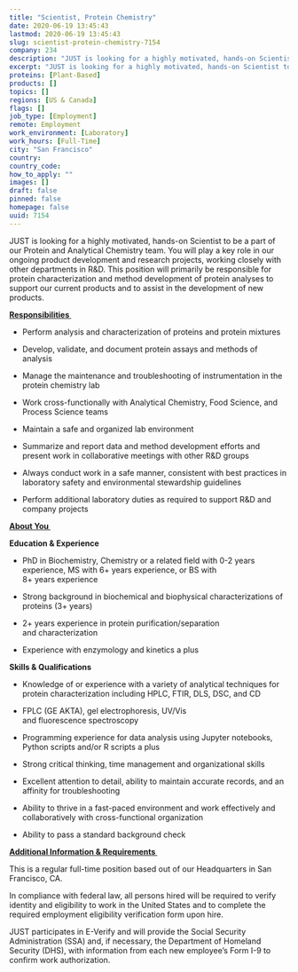 ```yaml
---
title: "Scientist, Protein Chemistry"
date: 2020-06-19 13:45:43
lastmod: 2020-06-19 13:45:43
slug: scientist-protein-chemistry-7154
company: 234
description: "JUST is looking for a highly motivated, hands-on Scientist to be a part of our Protein and Analytical Chemistry team. You will play a key role in our ongoing product development and research projects, working closely with other departments in R&D. This position will primarily be responsible for protein characterization and method development of protein analyses to support our current products and to assist in the development of new products. Responsibilities Perform analysis and characterization of proteins and protein mixtures "
excerpt: "JUST is looking for a highly motivated, hands-on Scientist to be a part of our Protein and Analytical Chemistry team. You will play a key role in our ongoing product development and research projects, working closely with other departments in R&D. This position will primarily be responsible for protein characterization and method development of protein analyses to support our current products and to assist in the development of new products. Responsibilities Perform analysis and characterization of proteins and protein mixtures "
proteins: [Plant-Based]
products: []
topics: []
regions: [US & Canada]
flags: []
job_type: [Employment]
remote: Employment
work_environment: [Laboratory]
work_hours: [Full-Time]
city: "San Francisco"
country: 
country_code: 
how_to_apply: ""
images: []
draft: false
pinned: false
homepage: false
uuid: 7154
---
```

<p>JUST is looking for a highly motivated, hands-on Scientist to be a part of our Protein and Analytical Chemistry team. You will play a key role in our ongoing product development and research projects, working closely with other departments in R&D. This position will primarily be responsible for protein characterization and method development of protein analyses to support our current products and to assist in the development of new products. </p>
<p><u><strong>Responsibilities </strong></u></p>
<ul>
<li>
<p>Perform analysis and characterization of proteins and protein mixtures </p>
</li>
<li>
<p>Develop, validate, and document protein assays and methods of analysis </p>
</li>
<li>
<p>Manage the maintenance and troubleshooting of instrumentation in the protein chemistry lab </p>
</li>
<li>
<p>Work cross-functionally with Analytical Chemistry, Food Science, and Process Science teams  </p>
</li>
<li>
<p>Maintain a safe and organized lab environment </p>
</li>
<li>
<p>Summarize and report data and method development efforts and present work in collaborative meetings with other R&D groups </p>
</li>
<li>
<p>Always conduct work in a safe manner, consistent with best practices in laboratory safety and environmental stewardship guidelines </p>
</li>
<li>
<p>Perform additional laboratory duties as required to support R&D and company projects </p>
</li>
</ul>
<p><u><strong>About You </strong></u></p>
<p><strong>Education & Experience </strong></p>
<ul>
<li>
<p>PhD in Biochemistry, Chemistry or a related field with 0-2 years experience, MS with 6+ years experience, or BS with 8+ years experience </p>
</li>
<li>
<p>Strong background in biochemical and biophysical characterizations of proteins (3+ years) </p>
</li>
<li>
<p>2+ years experience in protein purification/separation and characterization  </p>
</li>
</ul>
<ul>
<li>
<p>Experience with enzymology and kinetics a plus </p>
</li>
</ul>
<p><strong>Skills & Qualifications </strong></p>
<ul>
<li>
<p>Knowledge of or experience with a variety of analytical techniques for protein characterization including HPLC, FTIR, DLS, DSC, and CD </p>
</li>
<li>
<p>FPLC (GE AKTA), gel electrophoresis, UV/Vis and fluorescence spectroscopy  </p>
</li>
<li>
<p>Programming experience for data analysis using Jupyter notebooks, Python scripts and/or R scripts a plus </p>
</li>
<li>
<p>Strong critical thinking, time management and organizational skills </p>
</li>
<li>
<p>Excellent attention to detail, ability to maintain accurate records, and an affinity for troubleshooting </p>
</li>
<li>
<p>Ability to thrive in a fast-paced environment and work effectively and collaboratively with cross-functional organization </p>
</li>
<li>
<p>Ability to pass a standard background check </p>
</li>
</ul>
<p><u><strong>Additional Information & Requirements </strong></u></p>
<p>This is a regular full-time position based out of our Headquarters in San Francisco, CA. </p>
<p>In compliance with federal law, all persons hired will be required to verify identity and eligibility to work in the United States and to complete the required employment eligibility verification form upon hire. </p>
<p>JUST participates in E-Verify and will provide the Social Security Administration (SSA) and, if necessary, the Department of Homeland Security (DHS), with information from each new employee’s Form I-9 to confirm work authorization.</p>

